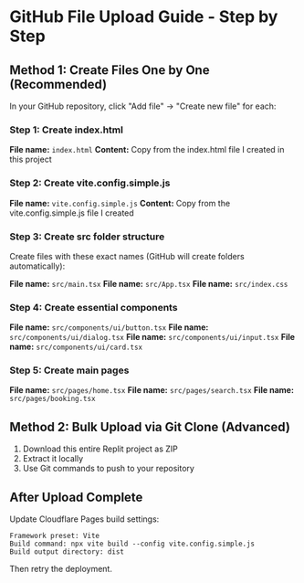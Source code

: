 # GitHub File Upload Guide - Step by Step

## Method 1: Create Files One by One (Recommended)

In your GitHub repository, click "Add file" → "Create new file" for each:

### Step 1: Create index.html
**File name:** `index.html`
**Content:** Copy from the index.html file I created in this project

### Step 2: Create vite.config.simple.js  
**File name:** `vite.config.simple.js`
**Content:** Copy from the vite.config.simple.js file I created

### Step 3: Create src folder structure
Create files with these exact names (GitHub will create folders automatically):

**File name:** `src/main.tsx`
**File name:** `src/App.tsx`
**File name:** `src/index.css`

### Step 4: Create essential components
**File name:** `src/components/ui/button.tsx`
**File name:** `src/components/ui/dialog.tsx`
**File name:** `src/components/ui/input.tsx`
**File name:** `src/components/ui/card.tsx`

### Step 5: Create main pages
**File name:** `src/pages/home.tsx`
**File name:** `src/pages/search.tsx`
**File name:** `src/pages/booking.tsx`

## Method 2: Bulk Upload via Git Clone (Advanced)

1. Download this entire Replit project as ZIP
2. Extract it locally
3. Use Git commands to push to your repository

## After Upload Complete

Update Cloudflare Pages build settings:
```
Framework preset: Vite
Build command: npx vite build --config vite.config.simple.js
Build output directory: dist
```

Then retry the deployment.